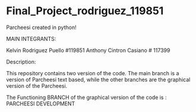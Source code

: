 # Final_Project_rodriguez_119851
Parcheesi created in python!

MAIN INTEGRANTS:


Kelvin Rodriguez Puello #119851
Anthony Cintron Casiano # 117399

Description:

This repository contains two version of the code. The main branch is a version of Parcheesi text based, while the other branches
are the graphical version of the Parcheesi.

The Functioning BRANCH of the graphical version of the code is : PARCHEESI DEVELOPMENT

